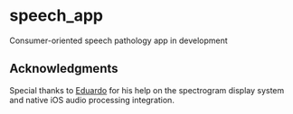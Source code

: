 # speech_app

Consumer-oriented speech pathology app in development

## Acknowledgments

Special thanks to [Eduardo](https://github.com/eduardo92) for his help on the spectrogram display system and native iOS audio processing integration.




